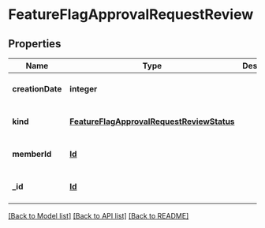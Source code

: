 # FeatureFlagApprovalRequestReview

## Properties
Name | Type | Description | Notes
------------ | ------------- | ------------- | -------------
**creationDate** | **integer** |  | [optional] [default to null]
**kind** | [**FeatureFlagApprovalRequestReviewStatus**](FeatureFlagApprovalRequestReviewStatus.md) |  | [optional] [default to null]
**memberId** | [**Id**](Id.md) |  | [optional] [default to null]
**_id** | [**Id**](Id.md) |  | [optional] [default to null]

[[Back to Model list]](../README.md#documentation-for-models) [[Back to API list]](../README.md#documentation-for-api-endpoints) [[Back to README]](../README.md)


